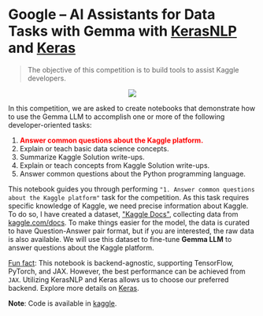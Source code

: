 # Google – AI Assistants for Data Tasks with Gemma with [KerasNLP](https://github.com/keras-team/keras-nlp) and [Keras](https://github.com/keras-team/keras)

> The objective of this competition is to build tools to assist Kaggle developers.

<div align="center">
    <img src="https://i.ibb.co/8xZNc32/Gemma.png">
</div>

In this competition, we are asked to create notebooks that demonstrate how to use the Gemma LLM to accomplish one or more of the following developer-oriented tasks:
1. **<font color="red">Answer common questions about the Kaggle platform.</font>**
2. Explain or teach basic data science concepts.
3. Summarize Kaggle Solution write-ups.
4. Explain or teach concepts from Kaggle Solution write-ups.
5. Answer common questions about the Python programming language.

This notebook guides you through performing `"1. Answer common questions about the Kaggle platform"` task for the competition. As this task requires specific knowledge of Kaggle, we need precise information about Kaggle. To do so, I have created a dataset, ["Kaggle Docs"](https://www.kaggle.com/datasets/awsaf49/kaggle-docs), collecting data from [kaggle.com/docs](https://www.kaggle.com/docs/). To make things easier for the model, the data is curated to have Question-Answer pair format, but if you are interested, the raw data is also available. We will use this dataset to fine-tune **Gemma LLM** to answer questions about the Kaggle platform.

<u>Fun fact</u>: This notebook is backend-agnostic, supporting TensorFlow, PyTorch, and JAX. However, the best performance can be achieved from `JAX`. Utilizing KerasNLP and Keras allows us to choose our preferred backend. Explore more details on [Keras](https://keras.io/keras_3/).


**Note**: Code is available in [kaggle](https://www.kaggle.com/code/awsaf49/kaggle-qa-with-gemma-kerasnlp-starter). 
